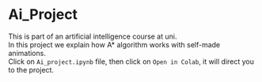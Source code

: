 # Ai_Project
This is part of an artificial intelligence course at uni. <br>
In this project we explain how A* algorithm works with self-made animations. <br>
Click on `Ai_project.ipynb` file, then click on `Open in Colab`, it will direct you to the project. <br>
